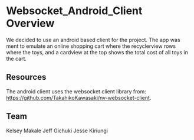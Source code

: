 # Websocket_Android_Client Overview
We decided to use an android based client for the project. 
The app was ment to emulate an online shopping cart where the recyclerview rows where the toys, and a cardview at the top shows the total cost of all toys in the cart.

## Resources
The android client uses the websocket client library from: https://github.com/TakahikoKawasaki/nv-websocket-client.

## Team
Kelsey Makale 
Jeff Gichuki
Jesse Kiriungi
